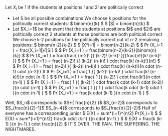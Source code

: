 Let $X_i$ be 1 if the students at positions $i$ and $2i$ are politically correct
<ul>
<li> Let S be all possible combinations 
We choose k positions for the politically correct students: $ binom{n}{k} $ 
$ |S| = binom{n}{k} $
	<li> Let $X_i=1$ be the event that the students at positions $i$ and $2i$ are politically correct 
2 students at those positions are both politicall correct
We choose k-2 positions for the politically correct out of n-2 remaining positions: $ binom{n-2}{k-2} $ 
$ |X*i=1| = binom{n-2}{k-2} $
	      $ Pr (X_i=1 ) = frac{X_i=1|}{|S|} $
	      $ Pr (X_i=1 ) = frac{binom{n-2}{k-2}}{binom{n}{k}} $ 
	      $ Pr (X_i=1 ) = frac{frac{ (n-2)! }{ (k-2)! (n-k)! }}{frac{n!}{k! (n-k)! }} $ 
	      $ Pr (X_i=1 ) = frac{ (n-2)! }{ (k-2)! (n-k)! } cdot frac{k! (n-k)!}{n!} $ 
	      $ Pr (X_i=1 ) = frac{ (n-2)! }{ (k-2)! (n-k)! } cdot frac{k! (n-k)!}{n cdot (n-1) cdot (n-2)!} $ 
	      $ Pr (X_i=1 ) = frac{ 1 }{ (k-2)! (n-k)! } cdot frac{k! (n-k)!}{n cdot (n-1) } $ 
	      $ Pr (X_i=1 ) = frac{ 1 }{ (k-2)! } cdot frac{k!}{n cdot (n-1) } $ 
	      $ Pr (X_i=1 ) = frac{ 1 }{ (k-2)! } cdot frac{k cdot (k-1) cdot (k-2)! }{n cdot (n-1) } $ 
	      $ Pr (X_i=1 ) = frac{ 1 }{ 1 } cdot frac{k cdot (k-1) cdot 1 }{n cdot (n-1) } $ 
	      $ Pr (X_i=1 ) = frac{k cdot (k-1) }{n cdot (n-1) } $
</ul>
Well, $S_n$ corresponds to $S*{ frac{n}{2} }$ 
$S_{n-2}$ corresponds to $S_{frac{n}{2}-1}$ 
$S_{n-4}$ corresponds to $S_{frac{n}{2}-2}$ 
Half of everyone has a corresponding junior 
$ E(X) = sum*{i=1}^{n/2} Pr(X_i=1) $ 
$ E(X) = sum*{i=1}^{n/2} frac{k cdot (k-1) }{n cdot (n-1) } $ 
$ E(X) = frac{k (k-1) }{n (n-1) } cdot frac{n}{2} $ 
IT'S OVER. THE PAIN. THE SUFFERING. THE NIGHTMARES.
